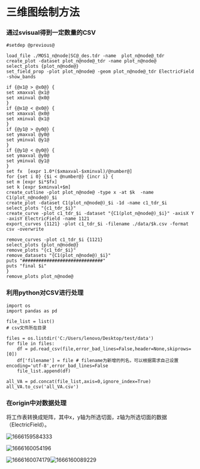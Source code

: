 # 三维图绘制方法

### 通过svisual得到一定数量的CSV

```scheme{.line-numbers}
#setdep @previous@

load_file ./MOS1_n@node|SC@_des.tdr -name  plot_n@node@_tdr
create_plot -dataset plot_n@node@_tdr -name plot_n@node@
select_plots {plot_n@node@}
set_field_prop -plot plot_n@node@ -geom plot_n@node@_tdr ElectricField -show_bands

if {@x1@ > @x0@} {
set xmaxval @x1@
set xminval @x0@
}
if {@x1@ < @x0@} {
set xmaxval @x0@
set xminval @x1@
}
if {@y1@ > @y0@} {
set ymaxval @y0@
set yminval @y1@
}
if {@y1@ < @y0@} {
set ymaxval @y0@
set yminval @y1@
}
set fx  [expr 1.0*($xmaxval-$xminval)/@number@]
for {set i 0} {$i < @number@} {incr i} {
set m [expr $i*$fx]
set k [expr $xminval+$m]
create_cutline -plot plot_n@node@ -type x -at $k  -name C1(plot_n@node@)_$i
create_plot -dataset C1(plot_n@node@)_$i -1d -name c1_tdr_$i
select_plots "{c1_tdr_$i}"
create_curve -plot c1_tdr_$i -dataset "{C1(plot_n@node@)_$i}" -axisX Y -axisY ElectricField -name 1121
export_curves {1121} -plot c1_tdr_$i -filename ./data/$k.csv -format csv -overwrite

remove_curves -plot c1_tdr_$i {1121}
select_plots {plot_n@node@}
remove_plots "{c1_tdr_$i}"
remove_datasets "{C1(plot_n@node@)_$i}"
puts "##############################"
puts "final $i"
}
remove_plots plot_n@node@
```

### 利用python对CSV进行处理

```scheme{.line-numbers}
import os
import pandas as pd

file_list = list()
# csv文件所在目录

files = os.listdir('C:/Users/lenovo/Desktop/test/data')
for file in files:
    df = pd.read_csv(file,error_bad_lines=False,header=None,skiprows=[0])
    df['filename'] = file # filename为新增的列名，可以根据需求自己设置encoding='utf-8',error_bad_lines=False
    file_list.append(df)

all_VA = pd.concat(file_list,axis=0,ignore_index=True)
all_VA.to_csv('all_VA.csv')

```


### 在origin中对数据处理

将工作表转换成矩阵，其中x，y轴为所选切面，z轴为所选切面的数据（ElectricField）。

![1666159584333](image/三维图绘制方法/1666159584333.png)

![1666160054196](image/三维图绘制方法/1666160054196.png)

![1666160074179](image/三维图绘制方法/1666160074179.png)![1666160089229](image/三维图绘制方法/1666160089229.png)
